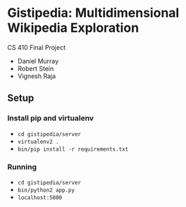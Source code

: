 Gistipedia: Multidimensional Wikipedia Exploration
===========

CS 410 Final Project
- Daniel Murray
- Robert Stein
- Vignesh Raja

## Setup

### Install pip and virtualenv

- `cd gistipedia/server`
- `virtualenv2 .`
- `bin/pip install -r requirements.txt`

### Running

- `cd gistipedia/server`
- `bin/python2 app.py`
- `localhost:5000`

